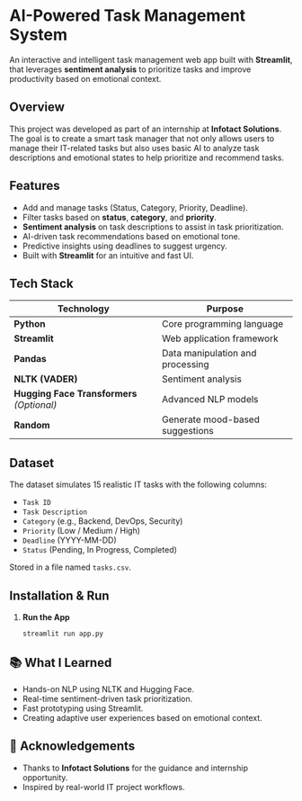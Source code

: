 # AI-Powered Task Management System

An interactive and intelligent task management web app built with **Streamlit**, that leverages **sentiment analysis** to prioritize tasks and improve productivity based on emotional context.

## Overview

This project was developed as part of an internship at **Infotact Solutions**. The goal is to create a smart task manager that not only allows users to manage their IT-related tasks but also uses basic AI to analyze task descriptions and emotional states to help prioritize and recommend tasks.

## Features

- Add and manage tasks (Status, Category, Priority, Deadline).
- Filter tasks based on **status**, **category**, and **priority**.
- **Sentiment analysis** on task descriptions to assist in task prioritization.
- AI-driven task recommendations based on emotional tone.
- Predictive insights using deadlines to suggest urgency.
- Built with **Streamlit** for an intuitive and fast UI.


## Tech Stack

| Technology | Purpose |
|------------|---------|
| **Python** | Core programming language |
| **Streamlit** | Web application framework |
| **Pandas** | Data manipulation and processing |
| **NLTK (VADER)** | Sentiment analysis |
| **Hugging Face Transformers** *(Optional)* | Advanced NLP models |
| **Random** | Generate mood-based suggestions |



##  Dataset

The dataset simulates 15 realistic IT tasks with the following columns:

- `Task ID`
- `Task Description`
- `Category` (e.g., Backend, DevOps, Security)
- `Priority` (Low / Medium / High)
- `Deadline` (YYYY-MM-DD)
- `Status` (Pending, In Progress, Completed)

Stored in a file named `tasks.csv`.



## Installation & Run

1. **Run the App**
   ```bash
   streamlit run app.py
   ```

## 📚 What I Learned

- Hands-on NLP using NLTK and Hugging Face.
- Real-time sentiment-driven task prioritization.
- Fast prototyping using Streamlit.
- Creating adaptive user experiences based on emotional context.

## 🙌 Acknowledgements

- Thanks to **Infotact Solutions** for the guidance and internship opportunity.
- Inspired by real-world IT project workflows.
